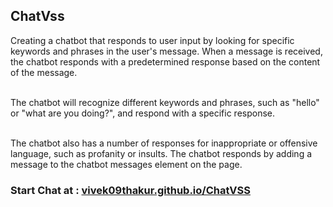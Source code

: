 <h2>ChatVss</h2>
Creating a chatbot that responds to user input by looking for specific keywords and phrases in the user's message. When a message is received, the chatbot responds with a predetermined response based on the content of the message.

<br/> The chatbot will recognize different keywords and phrases, such as "hello" or "what are you doing?", and respond with a specific response.

<br/> The chatbot also has a number of responses for inappropriate or offensive language, such as profanity or insults. The chatbot responds by adding a message to the chatbot messages element on the page.


<h3>Start Chat at :
<a href="https://vivek09thakur.github.io/ChatVSS/">vivek09thakur.github.io/ChatVSS</a></h3>

